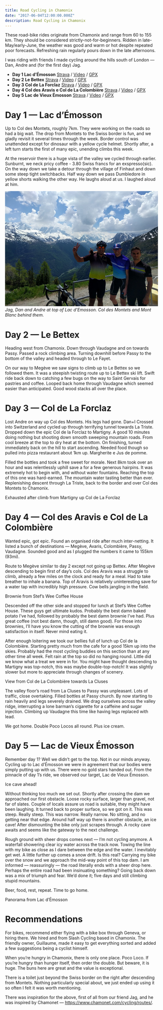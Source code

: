 ```yaml
---
title: Road Cycling in Chamonix
date: "2017-06-04T12:00:00.000Z"
description: Road Cycling in Chamonix
---
```


These road-bike rides originate from Chamonix and range from 60 to 155 km. They should be considered strictly-not-for-beginners. Ridden in late-May/early-June, the weather was good and warm or hot despite repeated poor forecasts. Refreshing rain regularly pours down in the late afternoons.

I was riding with friends I made cycling around the hills south of London — Dan, Andre and (for the first day) Jag.

* **Day 1 Lac d’Émosson** [Strava](https://www.strava.com/activities/1011240555) / [Video](https://www.relive.cc/view/1011240555) / [GPX](https://www.strava.com/activities/1011240555/export_gpx)
* **Day 2 Le Bettex** [Strava](https://www.strava.com/activities/1012616710) / [Video](https://www.relive.cc/view/1012616710) / [GPX](https://www.strava.com/activities/1012616710/export_gpx)
* **Day 3 Col de La Forclaz** [Strava](https://www.strava.com/activities/1014414002) / [Video](https://www.relive.cc/view/1014414002) / [GPX](https://www.strava.com/activities/1014414002/export_gpx)
* **Day 4 Col des Aravis e Col de La Colombière** [Strava](https://www.strava.com/activities/1016180749) / [Video](https://www.relive.cc/view/1016180749) / [GPX](https://www.strava.com/activities/1016180749/export_gpx)
* **Day 5 Lac de Vieux Émosson** [Strava](https://www.strava.com/activities/1017502930) / [Video](https://www.relive.cc/view/1017502930) / [GPX](https://www.strava.com/activities/1017502930/export_gpx)

# Day 1 — Lac d’Émosson
Up to Col des Montets, roughly 7km. They were working on the roads so had a big wait. The drop from Montets to the Swiss border is fun, and we gladly revisit it several times through the week. Border control was unattended except for dinosaur with a yellow cycle helmet. Shortly after, a left turn starts the first of many epic, unending climbs this week.

At the reservoir there is a huge vista of the valley we cycled through earlier. Sunburnt, we neck pricy coffee - 3.80 Swiss francs for an exspresso(sic). On the way down we take a detour through the village of Finhaut and down some steep tight switchbacks. Half way down we pass Dumbledore in yellow shorts walking the other way. He laughs aloud at us. I laughed aloud at him.

![Jag, Dan and Andre at top of Lac d’Emosson. Col des Montets and Mont Blanc behind them.](./pano-from-lac-d-emosson.jpg)
_Jag, Dan and Andre at top of Lac d’Emosson. Col des Montets and Mont Blanc behind them._
# Day 2 — Le Bettex

Heading west from Chamonix. Down through Vaudagne and on towards Passy. Passed a rock climbing area. Turning downhill before Passy to the bottom of the valley and headed through to Le Fayet.

On our way to Megève we saw signs to climb up to Le Bettex so we followed them. It was a steepish twisting route up to Le Bettex ski lift. Swift ride back down to catching a few bugs on the way to Saint Gervais for pastries and coffee.
Looped back home through Vaudagne which seemed easier than anticipated. Good wood stacks all over the place.
# Day 3 — Col de La Forclaz
Lost Andre on way up Col des Montets. His legs had gone.
Dan+I Crossed into Switzerland and cycled up through terrifying tunnel towards La Triste. Dropped down the epic Col de la Forclaz to Martigny. A good 10 minutes doing nothing but shooting down smooth sweeping mountain roads. From cool breeze at the top to dry heat at the bottom. On finishing, turned immediately back on the hill to start ascending. Needed food though so pulled into pizza restaurant about 1km up.
Margherite e Jus de pomme.

Filled the bottles and took a free sweet for morale. Next 8km took over an hour and was relentlessly uphill save a for a few generous hairpins. It was extremely hot to begin with, and without water fountains. Reaching the top of this one was hard-earned. The mountain water tasting better than ever. Replenishing descent through La Triste, back to the border and over Col des Montets to Chamonix.

Exhausted after climb from Martigny up Col de La Forclaz

# Day 4 — Col des Aravis e Col de La Colombière

Wanted epic, got epic. Found an organised ride after much inter-netting. It listed a bunch of destinations — Megève, Avaris, Colombière, Passy, Vaudagne. Sounded good and as I plugged the numbers it came to 155km (93mi).

Route to Megève similar to day 2 except not going up Bettex. After Megève descending to begin first of day’s cols. Col des Aravis was a struggle to climb, already a few miles on the clock and ready for a meal. Had to take breather to inhale a banana. Top of Aravis is relatively uninteresting save for a water tap with incredibly high pressure. Cow bells jangling in the field.

Brownie from Stef’s Wee Coffee House

Descended off the other side and stopped for lunch at Stef’s Wee Coffee House. These guys get ultimate kudos. Probably the best damn baked potato I’ve had, followed by probably the best damn brownie I’ve had. Plus great coffee (not best damn, though, still damn good). For those into brownies, I’ll have you know the cutting of the brownie was enough satisfaction in itself. Never mind eating it.

After enough loitering we took our bellies full of lunch up Col de la Colombière. Starting pretty much from the cafe for a good 15km up into the skies. Probably had the most cycling buddies on this section than at any other time all week. Felt rain at the top so did no hanging round. Little did we know what a treat we were in for. You might have thought descending to Martigny was top-notch, this was maybe double-top-notch! It was slightly slower but more to appreciate through changes of scenery.

View from Col de La Colombière towards La Cluses

The valley floor’s road from La Cluses to Passy was unpleasant. Lots of traffic, close overtaking. Filled bottles at Passy church. By now starting to rain heavily and legs severely drained. We drag ourselves across the valley ridge, interrupting a lone barman’s cigarette for a caffeine and sugar injection. Climbing up Vaudagne this time like having legs replaced with lead.

We got home. Double Poco Locos all round. Plus ice cream.

# Day 5 — Lac de Vieux Émosson

Remember day 1? Well we didn’t get to the top. Not in our minds anyway.
Cycling up to Lac d’Émosson we were in agreement that our bodies were simply putting up with us. There were no gold stars handed out. From the pinnacle of day 1’s ride, we observed our target, Lac de Vieux Émosson.

Ice cave ahead!

Without thinking too much we set out. Shortly after crossing the dam we approached our first obstacle. Loose rocky surface, larger than gravel, not far of slates. Couple of locals assure us road is suitable, they might have been laughing.
It turned back to proper surface, so we got on it. This was steep. Really steep. This was narrow. Really narrow. No sitting, and no getting near that edge. Around half way up there is another obstacle, an ice cave! After dismounting the bike only just scrapes through. A rocky cave awaits and seems like the gateway to the next challenge.

Rough ground with sheer drops comes next — I’m not cycling anymore. A waterfall showering clear icy water across the track now. Towing the line with my bike as close as I dare between the edge and the water. I inevitably get wet. A little further up comes a snow drift. Is this real? Carrying my bike over the snow and we approach the mid-way point of this top dam. I am informed — reassuringly — the road literally ends with a sheer drop here. Perhaps the entire road had been insinuating something? Going back down was a mix of triumph and fear. We’d done it; five days and still climbing stupid mountains.

Beer, food, rest, repeat. Time to go home.

Panorama from Lac d’Émosson

# Recommendations

For bikes, recommend either flying with a bike box through Geneva, or hiring there. We hired and from Slash Cycling based in Chamonix. The friendly owner, Guillaume, made it easy to get everything sorted and added a few suggestions being a cyclist himself.

When you’re hungry in Chamonix, there is only one place. Poco Loco. If you’re hungry than hunger itself, then order the double. But beware, it is huge. The buns here are great and the value is exceptional.

There is a toilet just beyond the Swiss border on the right after descending from Montets. Nothing particularly special about, we just ended up using it so often I felt it was worth mentioning.

There was inspiration for the above, first of all from our friend Jag, and he was inspired by Chamonet — https://www.chamonet.com/cycling/routes/.
